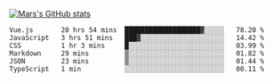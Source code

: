 [![Mars's GitHub stats](https://github-readme-stats.vercel.app/api?username=unbrain)](https://github.com/unbrain/github-readme-stats)

<!--START_SECTION:waka-->

```text
Vue.js       20 hrs 54 mins  ███████████████████▓░░░░░   78.20 %
JavaScript   3 hrs 51 mins   ███▓░░░░░░░░░░░░░░░░░░░░░   14.42 %
CSS          1 hr 3 mins     █░░░░░░░░░░░░░░░░░░░░░░░░   03.99 %
Markdown     29 mins         ▒░░░░░░░░░░░░░░░░░░░░░░░░   01.82 %
JSON         23 mins         ▒░░░░░░░░░░░░░░░░░░░░░░░░   01.44 %
TypeScript   1 min           ░░░░░░░░░░░░░░░░░░░░░░░░░   00.11 %
```

<!--END_SECTION:waka-->
